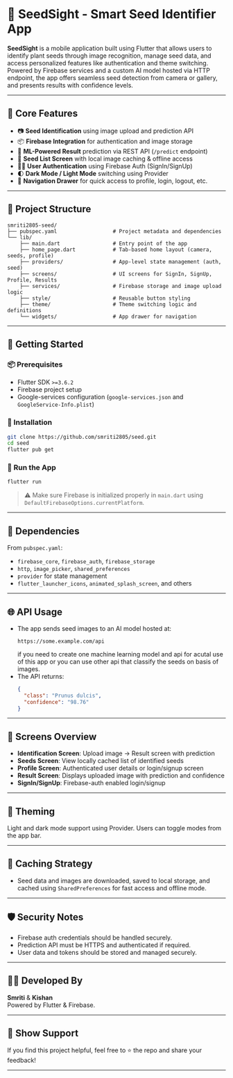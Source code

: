 
# 🌱 SeedSight - Smart Seed Identifier App

**SeedSight** is a mobile application built using Flutter that allows users to identify plant seeds through image recognition, manage seed data, and access personalized features like authentication and theme switching. Powered by Firebase services and a custom AI model hosted via HTTP endpoint, the app offers seamless seed detection from camera or gallery, and presents results with confidence levels.

---

## 📸 Core Features

- 📷 **Seed Identification** using image upload and prediction API
- 📦 **Firebase Integration** for authentication and image storage
- 🧠 **ML-Powered Result** prediction via REST API (`/predict` endpoint)
- 💾 **Seed List Screen** with local image caching & offline access
- 🧑‍💼 **User Authentication** using Firebase Auth (SignIn/SignUp)
- 🌓 **Dark Mode / Light Mode** switching using Provider
- 🧭 **Navigation Drawer** for quick access to profile, login, logout, etc.

---

## 📁 Project Structure

```
smriti2805-seed/
├── pubspec.yaml                  # Project metadata and dependencies
└── lib/
    ├── main.dart                 # Entry point of the app
    ├── home_page.dart            # Tab-based home layout (camera, seeds, profile)
    ├── providers/                # App-level state management (auth, seed)
    ├── screens/                  # UI screens for SignIn, SignUp, Profile, Results
    ├── services/                 # Firebase storage and image upload logic
    ├── style/                    # Reusable button styling
    ├── theme/                    # Theme switching logic and definitions
    └── widgets/                  # App drawer for navigation
```

---

## 🚀 Getting Started

### 📦 Prerequisites

- Flutter SDK `>=3.6.2`
- Firebase project setup
- Google-services configuration (`google-services.json` and `GoogleService-Info.plist`)

### 🔧 Installation

```bash
git clone https://github.com/smriti2805/seed.git
cd seed
flutter pub get
```

### 🧪 Run the App

```bash
flutter run
```

> ⚠ Make sure Firebase is initialized properly in `main.dart` using `DefaultFirebaseOptions.currentPlatform`.

---

## 🔌 Dependencies

From `pubspec.yaml`:

- `firebase_core`, `firebase_auth`, `firebase_storage`
- `http`, `image_picker`, `shared_preferences`
- `provider` for state management
- `flutter_launcher_icons`, `animated_splash_screen`, and others

---

## 🌐 API Usage

- The app sends seed images to an AI model hosted at:
  ```
  https://some.example.com/api
  ```
  if you need to create one machine learning model and api for acutal use of this app or you can use other api that classify the seeds on basis of images.
- The API returns:
  ```json
  {
    "class": "Prunus dulcis",
    "confidence": "98.76"
  }
  ```

---

## 📱 Screens Overview

- **Identification Screen**: Upload image → Result screen with prediction
- **Seeds Screen**: View locally cached list of identified seeds
- **Profile Screen**: Authenticated user details or login/signup screen
- **Result Screen**: Displays uploaded image with prediction and confidence
- **SignIn/SignUp**: Firebase-auth enabled login/signup

---

## 🎨 Theming

Light and dark mode support using Provider. Users can toggle modes from the app bar.

---

## 🧠 Caching Strategy

- Seed data and images are downloaded, saved to local storage, and cached using `SharedPreferences` for fast access and offline mode.

---

## 🛡️ Security Notes

- Firebase auth credentials should be handled securely.
- Prediction API must be HTTPS and authenticated if required.
- User data and tokens should be stored and managed securely.

---

## 👨‍💻 Developed By

**Smriti** & **Kishan**  
Powered by Flutter & Firebase.

---

## 🌟 Show Support

If you find this project helpful, feel free to ⭐ the repo and share your feedback!

---

